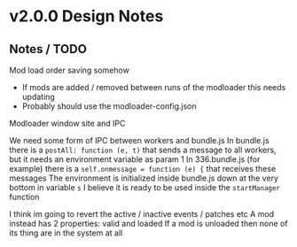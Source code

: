 # v2.0.0 Design Notes

## Notes / TODO

Mod load order saving somehow  

- If mods are added / removed between runs of the modloader this needs updating  
- Probably should use the modloader-config.json  

Modloader window site and IPC

We need some form of IPC between workers and bundle.js
In bundle.js there is a `postAll: function (e, t)` that sends a message to all workers, but it needs an environment variable as param 1
In 336.bundle.js (for example) there is a `self.onmessage = function (e) {` that receives these messages
The environment is initialized inside bundle.js down at the very bottom in variable `s`
I believe it is ready to be used inside the `startManager` function

I think im going to revert the active / inactive events / patches etc
A mod instead has 2 properties: valid and loaded
If a mod is unloaded then none of its thing are in the system at all
